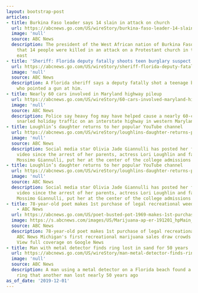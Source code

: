 ```yaml
---
layout: bootstrap-post
articles:
- title: Burkina Faso leader says 14 slain in attack on church
  url: https://abcnews.go.com/US/wireStory/burkina-faso-leader-14-slain-attack-church-67424911
  image: 'null'
  source: ABC News
  description: The president of the West African nation of Burkina Faso has confirmed
    that 14 people were killed in an attack on a Protestant church in the country’s
    east
- title: 'Sheriff: Florida deputy fatally shoots teen burglary suspect'
  url: https://abcnews.go.com/US/wireStory/sheriff-florida-deputy-fatally-shoots-teen-burglary-suspect-67424828
  image: 'null'
  source: ABC News
  description: A Florida sheriff says a deputy fatally shot a teenage burglary suspect
    who pointed a gun at him.
- title: Nearly 60 cars involved in Maryland highway pileup
  url: https://abcnews.go.com/US/wireStory/60-cars-involved-maryland-highway-pileup-67424662
  image: 'null'
  source: ABC News
  description: Police say heavy fog may have helped cause a nearly 60-car pileup that
    snarled holiday traffic on an interstate highway in western Maryland
- title: Loughlin’s daughter returns to her popular YouTube channel
  url: https://abcnews.go.com/US/wireStory/loughlins-daughter-returns-popular-youtube-channel-67424578
  image: 'null'
  source: ABC News
  description: Social media star Olivia Jade Giannulli has posted her first YouTube
    video since the arrest of her parents, actress Lori Loughlin and fashion designer
    Mossimo Giannulli, put her at the center of the college admissions scandal
- title: Loughlin’s daughter returns to her popular YouTube channel
  url: https://abcnews.go.com/US/wireStory/loughlins-daughter-returns-popular-youtube-channel-67424577
  image: 'null'
  source: ABC News
  description: Social media star Olivia Jade Giannulli has posted her first YouTube
    video since the arrest of her parents, actress Lori Loughlin and fashion designer
    Mossimo Giannulli, put her at the center of the college admissions scandal
- title: 78-year-old poet makes 1st purchase of legal recreational weed in Michigan
    - ABC News
  url: https://abcnews.go.com/US/poet-busted-pot-1969-makes-1st-purchase-legal/story?id=67422928
  image: https://s.abcnews.com/images/US/Marijuana-ap-er-191201_hpMain_16x9_992.jpg
  source: ABC News
  description: 78-year-old poet makes 1st purchase of legal recreational weed in Michigan
    ABC News Michigan's first recreational marijuana sales draw crowds Chicago Tribune
    View full coverage on Google News
- title: Man with metal detector finds ring lost in sand for 50 years
  url: https://abcnews.go.com/US/wireStory/man-metal-detector-finds-ring-lost-sand-50-67424191
  image: 'null'
  source: ABC News
  description: A man using a metal detector on a Florida beach found a high school
    ring that another man lost nearly 50 years ago
as_of_date: '2019-12-01'
---
```


